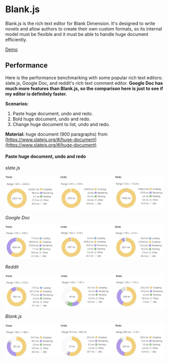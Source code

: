 # Blank.js
Blank.js is the rich text editor for Blank Dimension. It's designed to write novels and allow authors to create their own custom formats, so its internal model must be flexible and it must be able to handle huge document efficiently.

[Demo](https://blankjs.herokuapp.com/)

## Performance
Here is the performance benchmarking with some popular rich text editors: slate.js, Google Doc, and reddit's rich text comment editor. **Google Doc has much more features than Blank.js, so the comparison here is just to see if my editor is definitely faster.**

**Scenarios:**
1. Paste huge document, undo and redo.
2. Bold huge document, undo and redo.
3. Change huge document to list, undo and redo.

**Material:** huge document (900 paragraphs) from [https://www.slatejs.org/#/huge-document](https://www.slatejs.org/#/huge-document)

#### Paste huge document, undo and redo

*slate.js*

![benchmark-paste-slate](img/benchmark-paste-slate.jpg)

*Google Doc*

![benchmark-paste-google_doc](img/benchmark-paste-google_doc.jpg)

*Reddit*

![benchmark-paste-google_doc](img/benchmark-paste-reddit.jpg)

*Blank.js*

![benchmark-paste-google_doc](img/benchmark-paste-blank.jpg)
